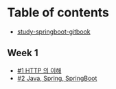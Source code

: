 # Table of contents

* [study-springboot-gitbook](README.md)

## Week 1

* [#1 HTTP 의 이해](week-1/1-http.md)
* [#2 Java, Spring, SpringBoot](week-1/2-java-spring-springboot.md)
